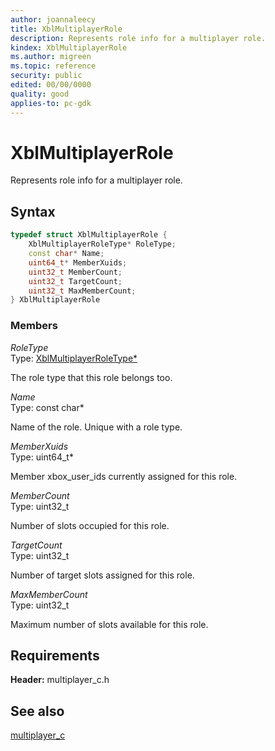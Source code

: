 ```yaml
---
author: joannaleecy
title: XblMultiplayerRole
description: Represents role info for a multiplayer role.
kindex: XblMultiplayerRole
ms.author: migreen
ms.topic: reference
security: public
edited: 00/00/0000
quality: good
applies-to: pc-gdk
---
```


# XblMultiplayerRole  

Represents role info for a multiplayer role.  

## Syntax  
  
```cpp
typedef struct XblMultiplayerRole {  
    XblMultiplayerRoleType* RoleType;  
    const char* Name;  
    uint64_t* MemberXuids;  
    uint32_t MemberCount;  
    uint32_t TargetCount;  
    uint32_t MaxMemberCount;  
} XblMultiplayerRole  
```
  
### Members  
  
*RoleType*  
Type: [XblMultiplayerRoleType*](xblmultiplayerroletype.md)  
  
The role type that this role belongs too.
  
*Name*  
Type: const char*  
  
Name of the role. Unique with a role type.
  
*MemberXuids*  
Type: uint64_t*  
  
Member xbox_user_ids currently assigned for this role.
  
*MemberCount*  
Type: uint32_t  
  
Number of slots occupied for this role.
  
*TargetCount*  
Type: uint32_t  
  
Number of target slots assigned for this role.
  
*MaxMemberCount*  
Type: uint32_t  
  
Maximum number of slots available for this role.
  
## Requirements  
  
**Header:** multiplayer_c.h
  
## See also  
[multiplayer_c](../multiplayer_c_members.md)  
  
  